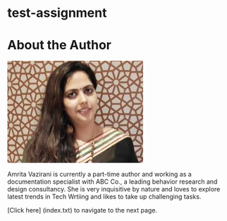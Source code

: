 # test-assignment

# About the Author

![Amrita Vazirani](Amrita.jpg)
     

Amrita Vazirani is currently a part-time author and working as a documentation specialist with ABC Co., a leading behavior research and design consultancy. She is very inquisitive by nature and loves to explore latest trends in Tech Wrtiing and likes to take up challenging tasks.

[Click here] (index.txt) to navigate to the next page.
